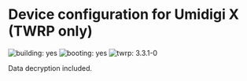 # Device configuration for Umidigi X (TWRP only)

![building: yes](https://img.shields.io/badge/building:-yes-green.svg "building-yes")
![booting: yes](https://img.shields.io/badge/booting:-yes-green.svg "booting-yes")
![twrp: 3.3.1-0](https://img.shields.io/badge/twrp:-3.3.1-green.svg "twrp-3.3.1-0")

Data decryption included.
